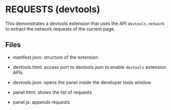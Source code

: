 # REQUESTS (devtools)

This demonstrates a devtools extension that uses the API `devtools.network` to extract the network requests of the current page.

## Files

- manifest.json: structure of the extension 

- devtools.html: access port to devtools.json to enable `devtools` extension APIs 

- devtools.json: opens the panel inside the developer tools window

- panel.html: shows the list of requests

- panel.js: appends requests